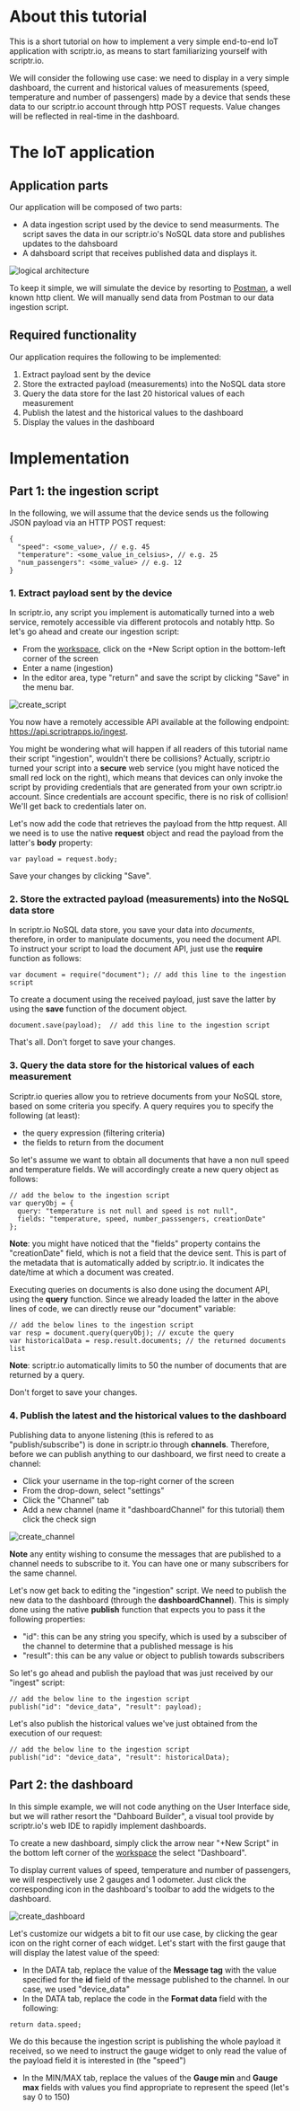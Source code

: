 # About this tutorial

This is a short tutorial on how to implement a very simple end-to-end IoT application with scriptr.io, as means to start familiarizing yourself with scriptr.io.

We will consider the following use case: we need to display in a very simple dashboard, the current and historical values of measurements (speed, temperature and number of passengers) made by a device that sends these data to our scriptr.io account through http POST requests. Value changes will be reflected in real-time in the dashboard.

# The IoT application

## Application parts

Our application will be composed of two parts:
- A data ingestion script used by the device to send measurments. The script saves the data in our scriptr.io's NoSQL data store and publishes updates to the dahsboard
- A dahsboard script that receives published data and displays it.

![logical architecture](./sampleapp1_architecture.png)

To keep it simple, we will simulate the device by resorting to [Postman](https://www.getpostman.com/products), a well known http client. We will manually send data from Postman to our data ingestion script. 

## Required functionality

Our application requires the following to be implemented:

1. Extract payload sent by the device 
2. Store the extracted payload (measurements) into the NoSQL data store
3. Query the data store for the last 20 historical values of each measurement
4. Publish the latest and the historical values to the dashboard
5. Display the values in the dashboard

# Implementation

## Part 1: the ingestion script

In the following, we will assume that the device sends us the following JSON payload via an HTTP POST request:
```
{
  "speed": <some_value>, // e.g. 45
  "temperature": <some_value_in_celsius>, // e.g. 25
  "num_passengers": <some_value> // e.g. 12
}
```

### 1. Extract payload sent by the device

In scriptr.io, any script you implement is automatically turned into a web service, remotely accessible via different protocols and notably http. So let's go ahead and create our ingestion script:
- From the [workspace](https://www.scrptr.io/workspace), click on the +New Script option in the bottom-left corner of the screen
- Enter a name (ingestion)
- In the editor area, type "return" and save the script by clicking "Save" in the menu bar.

![create_script](./ingestion_script_1.png)

You now have a remotely accessible API available at the following endpoint: https://api.scriptrapps.io/ingest.

You might be wondering what will happen if all readers of this tutorial name their script "ingestion", wouldn't there be collisions? Actually, scriptr.io turned your script into a **secure** web service (you might have noticed the small red lock on the right), which means that devices can only invoke the script by providing credentials that are generated from your own scriptr.io account. Since credentials are account specific, there is no risk of collision! We'll get back to credentials later on.

Let's now add the code that retrieves the payload from the http request. All we need is to use the native **request** object and read the payload from the latter's **body** property:
```
var payload = request.body;
```
Save your changes by clicking "Save".

### 2. Store the extracted payload (measurements) into the NoSQL data store

In scriptr.io NoSQL data store, you save your data into *documents*, therefore, in order to manipulate documents, you need the document API. To instruct your script to load the document API, just use the **require** function as follows:
```
var document = require("document"); // add this line to the ingestion script
```
To create a document using the received payload, just save the latter by using the **save** function of the document object.
```
document.save(payload);  // add this line to the ingestion script
```
That's all. Don't forget to save your changes.

### 3. Query the data store for the historical values of each measurement

Scriptr.io queries allow you to retrieve documents from your NoSQL store, based on some criteria you specify. A query requires you to specify the following (at least):
- the query expression (filtering criteria)
- the fields to return from the document

So let's assume we want to obtain all documents that have a non null speed and temperature fields. We will accordingly create a new query object as follows:
```
// add the below to the ingestion script
var queryObj = {
  query: "temperature is not null and speed is not null",
  fields: "temperature, speed, number_passsengers, creationDate"
};
```
**Note**: you might have noticed that the "fields" property contains the "creationDate" field, which is not a field that the device sent. This is part of the metadata that is automatically added by scriptr.io. It indicates the date/time at which a document was created.

Executing queries on documents is also done using the document API, using the **query** function. Since we already loaded the latter in the above lines of code, we can directly reuse our "document" variable:
```
// add the below lines to the ingestion script
var resp = document.query(queryObj); // excute the query
var historicalData = resp.result.documents; // the returned documents list
```
**Note**: scriptr.io automatically limits to 50 the number of documents that are returned by a query.

Don't forget to save your changes.

### 4. Publish the latest and the historical values to the dashboard

Publishing data to anyone listening (this is refered to as "publish/subscribe") is done in scriptr.io through **channels**. Therefore, before we can publish anything to our dashboard, we first need to create a channel:

- Click your username in the top-right corner of the screen
- From the drop-down, select "settings"
- Click the "Channel" tab
- Add a new channel (name it "dashboardChannel" for this tutorial) them click the check sign

![create_channel](./ingestion_script_2.png)

**Note** any entity wishing to consume the messages that are published to a channel needs to subscribe to it. You can have one or many subscribers for the same channel.

Let's now get back to editing the "ingestion" script. We need to publish the new data to the dashboard (through the **dashboardChannel**). This is simply done using the native **publish** function that expects you to pass it the following properties:

- "id": this can be any string you specify, which is used by a subsciber of the channel to determine that a published message is his
- "result": this can be any value or object to publish towards subscribers

So let's go ahead and publish the payload that was just received by our "ingest" script:
```
// add the below line to the ingestion script
publish("id": "device_data", "result": payload);
```
Let's also publish the historical values we've just obtained from the execution of our request:
```
// add the below line to the ingestion script
publish("id": "device_data", "result": historicalData);
```

## Part 2: the dashboard

In this simple example, we will not code anything on the User Interface side, but we will rather resort the "Dahboard Builder", a visual tool provide by scriptr.io's web IDE to rapidly implement dashboards. 

To create a new dashboard, simply click the arrow near "+New Script" in the bottom left corner of the [workspace](https://www.scrptr.io/workspace) the select "Dashboard". 

To display current values of speed, temperature and number of passengers, we will respectively use 2 gauges and 1 odometer. Just click the corresponding icon in the dashboard's toolbar to add the widgets to the dashboard.

![create_dashboard](./ingestion_script_3.png)

Let's customize our widgets a bit to fit our use case, by clicking the gear icon on the right corner of each widget. Let's start with the first gauge that will display the latest value of the speed:

- In the DATA tab, replace the value of the **Message tag** with the value specified for the **id** field of the message published to the channel. In our case, we used "device_data"
- In the DATA tab, replace the code in the **Format data** field with the following:
```
return data.speed;
```
We do this because the ingestion script is publishing the whole payload it received, so we need to instruct the gauge widget to only read the value of the payload field it is interested in (the "speed")

- In the MIN/MAX tab, replace the values of the **Gauge min** and **Gauge max** fields with values you find appropriate to represent the speed (let's say 0 to 150)

